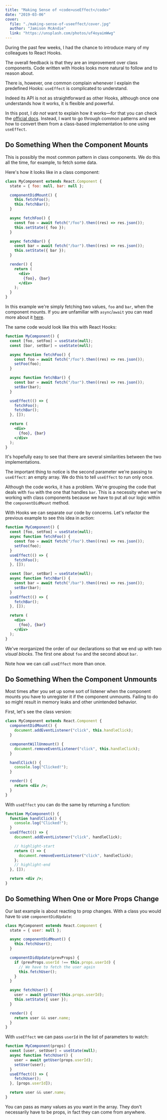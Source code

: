 ```yaml
---
title: "Making Sense of <code>useEffect</code>"
date: "2019-03-06"
cover:
  file: "./making-sense-of-useeffect/cover.jpg"
  author: "Jamison McAndie"
  link: "https://unsplash.com/photos/uf4oyaimWwg"
---
```


During the past few weeks, I had the chance to introduce many of my colleagues
to React Hooks.

The overall feedback is that they are an improvement over class components. Code
written with Hooks looks more natural to follow and to reason about.

There is, however, one common complain whenever I explain the predefined Hooks:
`useEffect` is complicated to understand.

Indeed its API is not as straightforward as other Hooks, although once one
understands how it works, it is flexible and powerful.

In this post, I _do not_ want to explain how it works—for that you can check the
[official docs](https://reactjs.org/docs/hooks-effect.html). Instead, I want to
go through common patterns and see how to convert them from a class-based
implementation to one using `useEffect`.

## Do Something When the Component Mounts

This is possibly the most common pattern in class components. We do this all the
time, for example, to fetch some data.

Here's how it looks like in a class component:

```jsx
class MyComponent extends React.Component {
  state = { foo: null, bar: null };

  componentDidMount() {
    this.fetchFoo();
    this.fetchBar();
  }

  async fetchFoo() {
    const foo = await fetch("/foo").then((res) => res.json());
    this.setState({ foo });
  }

  async fetchBar() {
    const bar = await fetch("/bar").then((res) => res.json());
    this.setState({ bar });
  }

  render() {
    return (
      <div>
        {foo}, {bar}
      </div>
    );
  }
}
```

In this example we're simply fetching two values, `foo` and `bar`, when the
component mounts. If you are unfamiliar with `async`/`await` you can read more
about it
[here](https://developer.mozilla.org/en-US/docs/Web/JavaScript/Reference/Statements/async_function).

The same code would look like this with React Hooks:

```jsx
function MyComponent() {
  const [foo, setFoo] = useState(null);
  const [bar, setBar] = useState(null);

  async function fetchFoo() {
    const foo = await fetch("/foo").then((res) => res.json());
    setFoo(foo);
  }

  async function fetchBar() {
    const bar = await fetch("/bar").then((res) => res.json());
    setBar(bar);
  }

  useEffect(() => {
    fetchFoo();
    fetchBar();
  }, []);

  return (
    <div>
      {foo}, {bar}
    </div>
  );
}
```

It's hopefully easy to see that there are several similarities between the two
implementations.

The important thing to notice is the second parameter we're passing to
`useEffect`: an empty array. We do this to tell `useEffect` to run only once.

Although the code works, it has a problem. We're grouping the code that deals
with `foo` with the one that handles `bar`. This is a necessity when we're
working with class components because we have to put all our logic within the
`componentDidMount` method.

With Hooks we can separate our code by concerns. Let's refactor the previous
example to see this idea in action:

```jsx
function MyComponent() {
  const [foo, setFoo] = useState(null);
  async function fetchFoo() {
    const foo = await fetch("/foo").then((res) => res.json());
    setFoo(foo);
  }
  useEffect(() => {
    fetchFoo();
  }, []);

  const [bar, setBar] = useState(null);
  async function fetchBar() {
    const bar = await fetch("/bar").then((res) => res.json());
    setBar(bar);
  }
  useEffect(() => {
    fetchBar();
  }, []);

  return (
    <div>
      {foo}, {bar}
    </div>
  );
}
```

We've reorganized the order of our declarations so that we end up with two
_visual blocks_. The first one about `foo` and the second about `bar`.

Note how we can call `useEffect` more than once.

## Do Something When the Component Unmounts

Most times after you set up some sort of listener when the component mounts you
have to unregister it if the component unmounts. Failing to do so might result
in memory leaks and other unintended behavior.

First, let's see the class version:

```jsx
class MyComponent extends React.Component {
  componentDidMount() {
    document.addEventListener("click", this.handleClick);
  }

  componentWillUnmount() {
    document.removeEventListener("click", this.handleClick);
  }

  handlClick() {
    console.log("Clicked!");
  }

  render() {
    return <div />;
  }
}
```

With `useEffect` you can do the same by returning a function:

```jsx
function MyComponent() {
  function handlClick() {
    console.log("Clicked!");
  }
  useEffect(() => {
    document.addEventListener("click", handleClick);

    // highlight-start
    return () => {
      document.removeEventListener("click", handleClick);
    };
    // highlight-end
  }, []);

  return <div />;
}
```

## Do Something When One or More Props Change

Our last example is about reacting to prop changes. With a class you would have
to use `componentDidUpdate`:

```jsx
class MyComponent extends React.Component {
  state = { user: null };

  async componentDidMount() {
    this.fetchUser();
  }

  componentDidUpdate(prevProps) {
    if (prevProps.userId !== this.props.userId) {
      // We have to fetch the user again
      this.fetchUser();
    }
  }

  async fetchUser() {
    user = await getUser(this.props.userId);
    this.setState({ user });
  }

  render() {
    return user && user.name;
  }
}
```

With `useEffect` we can pass `userId` in the list of parameters to watch:

```jsx
function MyComponent(props) {
  const [user, setUser] = useState(null);
  async function fetchUser() {
    user = await getUser(props.userId);
    setUser(user);
  }
  useEffect(() => {
    fetchUser();
  }, [props.userId]);

  return user && user.name;
}
```

You can pass as many values as you want in the array. They don't necessarily
have to be props, in fact they can come from anywhere.
